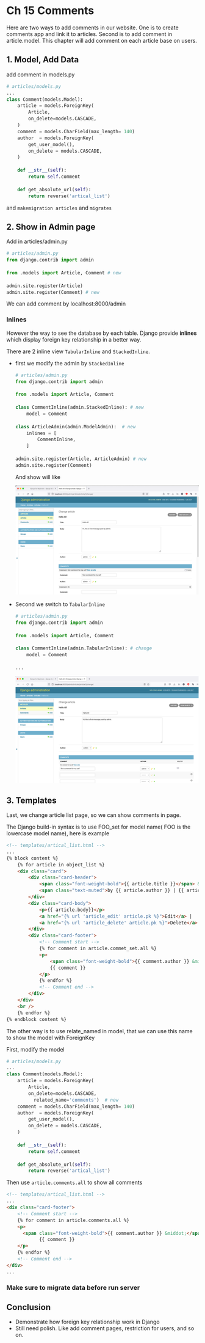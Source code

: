 # Ch 15 Comments

Here are two ways to add comments in our website. One is to create comments app and link it to articles. Second is to add comment in article.model. This chapter will add comment on each article base on users.

## 1. Model, Add Data

add comment in models.py

```python
# articles/models.py
...
class Comment(models.Model):
    article = models.ForeignKey(
        Article,
        on_delete=models.CASCADE,
    )
    comment = models.CharField(max_length= 140)
    author  = models.ForeignKey(
        get_user_model(),
        on_delete = models.CASCADE,
    )

    def __str__(self):
        return self.comment

    def get_absolute_url(self):
        return reverse('artical_list')
```

and `makemigration articles` and `migrates`

## 2. Show in Admin page

Add in articles/admin.py

```python
# articles/admin.py
from django.contrib import admin

from .models import Article, Comment # new

admin.site.register(Article)
admin.site.register(Comment) # new
```

We can add comment by localhost:8000/admin

### Inlines

However the way to see the database by each table. Django provide **inlines** which display foreign key relationship in a better way.

There are 2 inline view `TabularInline` and `StackedInline`.

- first we modify the admin by `StackedInline`

    ```python
    # articles/admin.py
    from django.contrib import admin
    
    from .models import Article, Comment
    
    class CommentInline(admin.StackedInline): # new
        model = Comment
    
    class ArticleAdmin(admin.ModelAdmin):  # new
        inlines = [
            CommentInline,
        ]
    
    admin.site.register(Article, ArticleAdmin) # new
    admin.site.register(Comment)
    ```

    And show will like

    ![Untitled](docs/Untitled.png)

- Second we switch to `TabularInline`

    ```python
    # articles/admin.py
    from django.contrib import admin
    
    from .models import Article, Comment
    
    class CommentInline(admin.TabularInline): # change
        model = Comment
    
    ...
    ```

    ![Untitled](docs/Untitled%201.png)

## 3. Templates

Last, we change article list page, so we can show comments in page.

The Django build-in syntax is to use FOO_set for model name( FOO is the lowercase model name), here is example

```html
<!-- templates/artical_list.html -->
...
{% block content %}
    {% for article in object_list %}
    <div class="card">
        <div class="card-header">
            <span class="font-weight-bold">{{ article.title }}</span> &middot;
            <span class="text-muted">by {{ article.author }} | {{ article.date }}</span>
        </div>
        <div class="card-body">
            <p>{{ article.body}}</p>
            <a href="{% url 'article_edit' article.pk %}">Edit</a> | 
            <a href="{% url 'article_delete' article.pk %}">Delete</a>
        </div>
        <div class="card-footer">
            <!-- Comment start -->
            {% for comment in article.commet_set.all %}
            <p>
                <span class="font-weight-bold">{{ comment.author }} &middot;</span>
                {{ comment }}
            </p>
            {% endfor %}
            <!-- Comment end -->
        </div>
    </div>
    <br />
    {% endfor %}
{% endblock content %}
```

The other way is to use relate_named in model, that we can use this name to show the model with ForeignKey

First, modify the model

```python
# articles/models.py
...
class Comment(models.Model):
    article = models.ForeignKey(
        Article,
        on_delete=models.CASCADE,
          related_name='comments')  # new
    comment = models.CharField(max_length= 140)
    author  = models.ForeignKey(
        get_user_model(),
        on_delete = models.CASCADE,
    )

    def __str__(self):
        return self.comment

    def get_absolute_url(self):
        return reverse('artical_list')
```

Then use `article.comments.all` to show all comments

```html
<!-- templates/artical_list.html -->
...
<div class="card-footer">
    <!-- Comment start -->
    {% for comment in article.comments.all %}
    <p>
      <span class="font-weight-bold">{{ comment.author }} &middot;</span>
            {{ comment }}
    </p>
    {% endfor %}
    <!-- Comment end -->
</div>
...
```

### Make sure to migrate data before run server

## Conclusion

- Demonstrate how foreign key relationship work in Django
- Still need polish. Like add comment pages, restriction for users, and so on.
